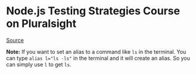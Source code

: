 # Node.js Testing Strategies Course on Pluralsight

[Source](https://app.pluralsight.com/player?course=nodejs-testing-strategies&author=rob-conery&name=nodejs-testing-strategies-m1&clip=1&mode=live)

**Note:** If you want to set an alias to a command like `ls` in the terminal. You can type `alias l="ls -ls"` in the terminal and it will create an alias. So you can simply use `l` to get `ls`.

